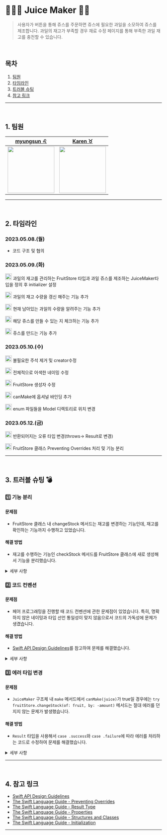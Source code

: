 # 🍓🍌🥝 Juice Maker 🍍🥭

> 사용자가 버튼을 통해 쥬스를 주문하면 쥬스에 필요한 과일을 소모하여 쥬스를 제조합니다. 과일의 재고가 부족할 경우 재료 수정 페이지를 통해 부족한 과일 재고를 충전할 수 있습니다.

</br>

## 목차

1. [팀원](#1.)
2. [타임라인](#2.)
3. [트러블 슈팅](#3.)
4. [참고 링크](#3.)



---

</br>

<a id="1."></a>
## 1. 팀원
| [myungsun ♌️](https://github.com/myungsun7782)  | [Karen ♉️](https://github.com/karenyang835) |
| :--------: | :--------: |
| <img src="https://github.com/myungsun7782/ios-juice-maker/assets/124643896/c41add1e-9da1-473d-b5c5-b1cf3f175654" height="150"/>| <Img src="https://i.imgur.com/auFOXpc.png" width="150"/>| 

---
</br>


<a id="2."></a>
## 2. 타임라인
<!-- <details><summary span style="color:black; background-color:#ffff2421; font-size:120%"><b>1주차</b></summary></span>  -->

### 2023.05.08.(월)
- 코드 구조 및 협의


### 2023.05.09.(화)
<img src="https://github.com/myungsun7782/ios-juice-maker/assets/124643896/e2a9ac12-4b45-4e07-9125-62df5f5a588e" height="21"/> 과일의 재고를 관리하는 FruitStore 타입과 과일 쥬스를 제조하는 JuiceMaker타입을 정의 후 initializer 설정

<img src="https://github.com/myungsun7782/ios-juice-maker/assets/124643896/e2a9ac12-4b45-4e07-9125-62df5f5a588e" height="21"/> 과일의 재고 수량을 갱신 해주는 기능 추가

<img src="https://github.com/myungsun7782/ios-juice-maker/assets/124643896/e2a9ac12-4b45-4e07-9125-62df5f5a588e" height="21"/> 현재 남아있는 과일의 수량을 알려주는 기능 추가

<img src="https://github.com/myungsun7782/ios-juice-maker/assets/124643896/e2a9ac12-4b45-4e07-9125-62df5f5a588e" height="21"/> 해당 쥬스를 만들 수 있는 지 체크하는 기능 추가

<img src="https://github.com/myungsun7782/ios-juice-maker/assets/124643896/e2a9ac12-4b45-4e07-9125-62df5f5a588e" height="21"/> 쥬스를 만드는 기능 추가


### 2023.05.10.(수)
<img src="https://github.com/myungsun7782/ios-juice-maker/assets/124643896/6fe0cd08-cf12-4d68-bc9b-ea7bb4284f73" height="21"/> 불필요한 주석 제거 및 creator수정

<img src="https://github.com/myungsun7782/ios-juice-maker/assets/124643896/077161b3-b526-48bb-80a3-79b0c0b77f01" height="21"/> 전체적으로 어색한 네이밍 수정

<img src="https://github.com/myungsun7782/ios-juice-maker/assets/124643896/077161b3-b526-48bb-80a3-79b0c0b77f01" height="21"/> FruitStore 생성자 수정

<img src="https://github.com/myungsun7782/ios-juice-maker/assets/124643896/077161b3-b526-48bb-80a3-79b0c0b77f01" height="21"/> canMake에 옵셔널 바인딩 추가

<img src="https://github.com/myungsun7782/ios-juice-maker/assets/124643896/077161b3-b526-48bb-80a3-79b0c0b77f01" height="21"/> enum 파일들을 Model 디렉토리로 위치 변경


### 2023.05.12.(금)
<img src="https://github.com/myungsun7782/ios-juice-maker/assets/124643896/077161b3-b526-48bb-80a3-79b0c0b77f01" height="21"/> 반환되어지는 오류 타입 변경(throws-> Result로 변경)

<img src="https://github.com/myungsun7782/ios-juice-maker/assets/124643896/077161b3-b526-48bb-80a3-79b0c0b77f01" height="21"/> FruitStore 클래스 Preventing Overrides 처리 및 기능 분리 

</details>


---

</br>

<a id="3."></a>
## 3. 트러블 슈팅 💣
### 1️⃣ 기능 분리
#### 문제점
- FruitStore 클래스 내 changeStock 메서드는 재고를 변경하는 기능인데, 재고를 확인하는 기능까지 수행하고 있었습니다.
#### 해결 방법
- 재고를 수행하는 기능인 checkStock 메서드를 FruitStore 클래스에 새로 생성해서 기능을 분리했습니다.
<details>
<summary>세부 사항</summary>   


#### 수정 전
```swift
func changeStock(of fruit: Fruit, by quantity: Int) {
    guard let currentStock = fruitInventory[fruit],
           currentStock + quantity >= 0 else { return }
    fruitInventory[fruit] = currentStock + quantity
}
```

#### 수정 후
```swift
func changeStock(of fruit: Fruit, by quantity: Int) {
    guard let currentStock = fruitInventory[fruit] else { return }
    fruitInventory[fruit] = currentStock + quantity
}

func checkStock(of fruit: Fruit, for amount: Int) -> Bool {
    guard let currentStock = fruitInventory[fruit],
              currentStock >= amount else { return false }
    return true
}
```
</details>

### 2️⃣ 코드 컨벤션 
#### 문제점 
- 페어 프로그래밍을 진행할 때 코드 컨벤션에 관한 문제점이 있었습니다. 특히, 명확하지 않은 네이밍과 타입 선언 통일성이 맞지 않음으로서 코드의 가독성에 문제가 생겼습니다.
#### 해결 방법
- [Swift API Design Guidelines](https://www.swift.org/documentation/api-design-guidelines/)를 참고하여 문제를 해결했습니다.

<details>
<summary>세부 사항</summary>

- Dictionary 선언 컨벤션 불일치
```swift
// 수정 전
private var fruitInventory: [Fruit: Int] = Dictionary<Fruit, Int>()

// 수정 후 
private var fruitInventory: [Fruit: Int] = [:]
    
```
- 에러 메시지 네이밍
```swift
// 수정 전 
enum FruitStoreError: Error {
    case insufficientError
}

// 수정 후 
enum FruitStoreError: Error {
    case outOfStock
}
    
```
- 메서드 네이밍
```swift
// 1-1 update 메서드 
// 수정 전 
func update(_ fruit: Fruit, by quantity: Int) {}

// 수정 후 
func changeStock(of fruit: Fruit, by quantity: Int) {}

// 1-2 canProduceJuice 메서드
// 수정 전 => 메서드를 봤을 때 can produce juice juice로 읽히게 됩니다.
func canProduceJuice(_ juice: Juice) -> Bool {}

// 수정 후 
func canMake(_ juice: Juice) -> Bool {} 

// 1-3 produceJuice 메서드
// 수정 전
func produceJuice(_ juice: Juice) -> Juice? {}

// 수정 후 
func make(_ juice: Juice) -> Juice? {}
    
```
</details>
    

### 3️⃣ 에러 타입 변경 
#### 문제점 
- `JuiceMaker` 구조체 내 `make` 메서드에서 `canMake(juice)`가 true일 경우에는 `try fruitStore.changeStock(of: fruit, by: -amount)` 메서드는 절대 에러를 던지지 않는 문제가 발생했습니다. 
#### 해결 방법
- `Result` 타입을 사용해서 `case .success`와 `case .failure`에 따라 에러를 처리하는 코드로 수정하여 문제를 해결했습니다.
<details>
<summary>세부 사항</summary>

#### 수정 전
```swift
func make(_ juice: Juice) throws -> Juice? {
    if canMake(juice) {
        for (fruit, amount) in juice.recipe {
            try fruitStore.changeStock(of: fruit, by: -amount)
        }
        return juice
    }
    return nil
}
```

#### 수정 후
```swift
func make(_ juice: Juice) -> Result<Juice, FruitStoreError> {
    let result = canMake(juice)
    
    switch result {
    case .success(_):
        for (fruit, amount) in juice.recipe {
            fruitStore.changeStock(of: fruit, by: -amount)
        }
        return .success(juice)
    case .failure(let error):
        return .failure(error)
    }
}
```
</details>

---
</br>
    
<a id="4."></a> 
## 4. 참고 링크
- [Swift API Design Guidelines](https://www.swift.org/documentation/api-design-guidelines/)
- [The Swift Language Guide - Preventing Overrides](https://docs.swift.org/swift-book/documentation/the-swift-programming-language/inheritance/#Preventing-Overrides)
- [The Swift Language Guide - Result Type](https://developer.apple.com/documentation/swift/result)
- [The Swift Language Guide - Properties](https://docs.swift.org/swift-book/documentation/the-swift-programming-language/properties/)
- [The Swift Language Guide - Structures and Classes](https://docs.swift.org/swift-book/documentation/the-swift-programming-language/classesandstructures/)
- [The Swift Language Guide - Initialization](https://docs.swift.org/swift-book/documentation/the-swift-programming-language/initialization/)
--- 
    
</br>


